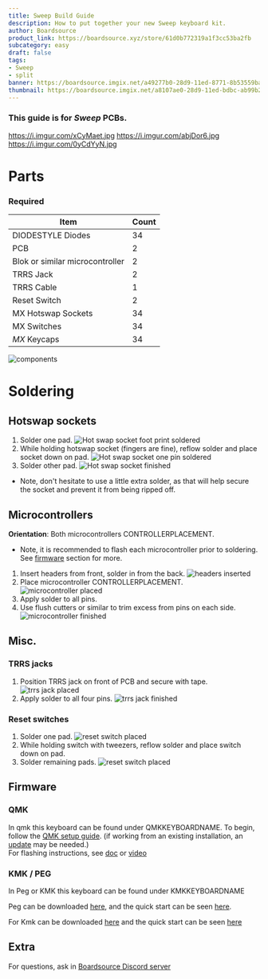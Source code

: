 ```yaml
---
title: Sweep Build Guide
description: How to put together your new Sweep keyboard kit.
author: Boardsource
product_link: https://boardsource.xyz/store/61d0b772319a1f3cc53ba2fb
subcategory: easy
draft: false
tags: 
- Sweep
- split
banner: https://boardsource.imgix.net/a49277b0-28d9-11ed-8771-8b53559ba1bf.jpg
thumbnail: https://boardsource.imgix.net/a8107ae0-28d9-11ed-bdbc-ab99b282b508.jpg?auto=format&ixlib=react-9.2.0&q=80&w=200&dpr=1
---
```

### This guide is for *Sweep* PCBs.
https://i.imgur.com/xCyMaet.jpg
https://i.imgur.com/abjDor6.jpg
https://i.imgur.com/0yCdYyN.jpg
# Parts
### Required 
| Item | Count |
|------|-------|
| DIODESTYLE Diodes | 34 |
| PCB | 2 |
| Blok or similar microcontroller | 2 |
| TRRS Jack | 2 | 
| TRRS Cable | 1 | 
| Reset Switch | 2 | 
| MX Hotswap Sockets | 34 | 
| MX Switches | 34 | 
| *MX* Keycaps | 34 |

![components](https://i.imgur.com/TOSEbBB.jpg)

# Soldering

## Hotswap sockets
1. Solder one pad.
![Hot swap socket foot print soldered](https://i.imgur.com/0NiHxI1.jpg)
2. While holding hotswap socket (fingers are fine), reflow solder and place socket down on pad.
![Hot swap socket one pin soldered](SOCKETCLhttps://i.imgur.com/eueMfUN.jpgOSEUPIMG2)
3. Solder other pad.
![Hot swap socket finished](https://i.imgur.com/3T4OOt8.jpg)
- Note, don't hesitate to use a little extra solder, as that will help secure the socket and prevent it from being ripped off.

## Microcontrollers
**Orientation**: Both microcontrollers CONTROLLERPLACEMENT.
- Note, it is recommended to flash each microcontroller prior to soldering. See [firmware](#firmware) section for more.
1. Insert headers from front, solder in from the back.
![headers inserted](https://i.imgur.com/j0L0UKX.jpg)
2. Place microcontroller CONTROLLERPLACEMENT. 
![microcontroller placed](https://i.imgur.com/WXPr74c.jpg)
3. Apply solder to all pins.
4. Use flush cutters or similar to trim excess from pins on each side.
![microcontroller finished](https://i.imgur.com/NEkz8Hb.jpg)


## Misc.
### TRRS jacks
1. Position TRRS jack on front of PCB and secure with tape.
![trrs jack placed](https://i.imgur.com/RGORZIJ.jpg)
2. Apply solder to all four pins.
![trrs jack finished](https://i.imgur.com/V29nVRL.jpg)
### Reset switches
1. Solder one pad.
![reset switch placed](https://i.imgur.com/XgvlIBi.jpg)
2. While holding switch with tweezers, reflow solder and place switch down on pad.
3. Solder remaining pads.
![reset switch placed](https://i.imgur.com/6TieoFz.jpg)



## Firmware

### QMK
In qmk this keyboard can be found under QMKKEYBOARDNAME.
To begin, follow the [QMK setup guide](https://docs.qmk.fm/#/newbs_getting_started). (if working from an existing installation, an [update](https://docs.qmk.fm/#/newbs_git_using_your_master_branch?id=updating-your-master-branch) may be needed.) \
For flashing instructions, see [doc](https://docs.qmk.fm/#/newbs_flashing) or [video](https://www.youtube.com/watch?v=fuBJbdCFF0Q)

### KMK / PEG
In Peg or KMK this keyboard can be found under KMKKEYBOARDNAME

Peg can be downloaded [here](https://peg.software/), and the quick start can be seen [here](https://peg.software/docs/Peg_Client/#quick-start-and-testing).

For Kmk can be downloaded [here](https://github.com/KMKfw/kmk_firmware) and the quick start can be seen [here](http://kmkfw.io/docs/Getting_Started#tldr-quick-start-guide)



## Extra
For questions, ask in [Boardsource Discord server](https://discord.gg/5qpqbgaTYz)